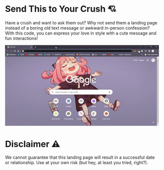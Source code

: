 # Send This to Your Crush 💘
Have a crush and want to ask them out? Why not send them a landing page instead of a boring old text message or awkward in-person confession? With this code, you can express your love in style with a cute message and fun interactions! 
<div align="center">
  <img src="demo.gif" alt="demo">
 </div>

# Disclaimer ⚠️
We cannot guarantee that this landing page will result in a successful date or relationship. Use at your own risk (but hey, at least you tried, right?).
